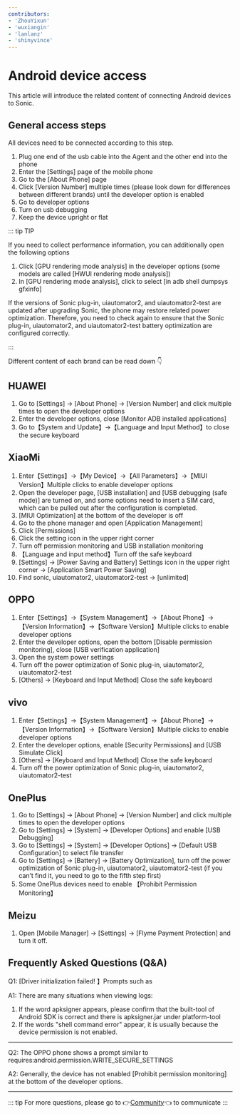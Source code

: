 ```yaml
---
contributors:
- 'ZhouYixun'
- 'wuxiangin'
- 'lanlanz'
- 'shinyvince'
---
```


# Android device access

This article will introduce the related content of connecting Android devices to Sonic.

## General access steps

All devices need to be connected according to this step.

1. Plug one end of the usb cable into the Agent and the other end into the phone
2. Enter the [Settings] page of the mobile phone
3. Go to the [About Phone] page
4. Click [Version Number] multiple times (please look down for differences between different brands) until the developer option is enabled
5. Go to developer options
6. Turn on usb debugging
7. Keep the device upright or flat

::: tip TIP

If you need to collect performance information, you can additionally open the following options
1. Click [GPU rendering mode analysis] in the developer options (some models are called [HWUI rendering mode analysis])
2. In [GPU rendering mode analysis], click to select [in adb shell dumpsys gfxinfo]

If the versions of Sonic plug-in, uiautomator2, and uiautomator2-test are updated after upgrading Sonic, the phone may restore related power optimization.
Therefore, you need to check again to ensure that the Sonic plug-in, uiautomator2, and uiautomator2-test battery optimization are configured correctly.

:::

Different content of each brand can be read down 👇

## HUAWEI

1. Go to [Settings] -> [About Phone] -> [Version Number] and click multiple times to open the developer options
2. Enter the developer options, close [Monitor ADB installed applications]
3. Go to【System and Update】->【Language and Input Method】to close the secure keyboard

## XiaoMi

1. Enter【Settings】->【My Device】->【All Parameters】->【MIUI Version】Multiple clicks to enable developer options
2. Open the developer page, [USB installation] and [USB debugging (safe mode)] are turned on, and some options need to insert a SIM card, which can be pulled out after the configuration is completed.
3. [MIUI Optimization] at the bottom of the developer is off
4. Go to the phone manager and open [Application Management]
5. Click [Permissions]
6. Click the setting icon in the upper right corner
7. Turn off permission monitoring and USB installation monitoring
8. 【Language and input method】Turn off the safe keyboard
9. [Settings] -> [Power Saving and Battery] Settings icon in the upper right corner -> [Application Smart Power Saving]
10. Find sonic, uiautomator2, uiautomator2-test -> [unlimited]

## OPPO

1. Enter【Settings】->【System Management】->【About Phone】->【Version Information】->【Software Version】Multiple clicks to enable developer options
2. Enter the developer options, open the bottom [Disable permission monitoring], close [USB verification application]
3. Open the system power settings
4. Turn off the power optimization of Sonic plug-in, uiautomator2, uiautomator2-test
5. [Others] -> [Keyboard and Input Method] Close the safe keyboard

## vivo

1. Enter【Settings】->【System Management】->【About Phone】->【Version Information】->【Software Version】Multiple clicks to enable developer options
2. Enter the developer options, enable [Security Permissions] and [USB Simulate Click]
3. [Others] -> [Keyboard and Input Method] Close the safe keyboard
4. Turn off the power optimization of Sonic plug-in, uiautomator2, uiautomator2-test

## OnePlus

1. Go to [Settings] -> [About Phone] -> [Version Number] and click multiple times to open the developer options
2. Go to [Settings] -> [System] -> [Developer Options] and enable [USB Debugging]
3. Go to [Settings] -> [System] -> [Developer Options] -> [Default USB Configuration] to select file transfer
4. Go to [Settings] -> [Battery] -> [Battery Optimization], turn off the power optimization of Sonic plug-in, uiautomator2, uiautomator2-test (if you can’t find it, you need to go to the fifth step first)
5. Some OnePlus devices need to enable 【Prohibit Permission Monitoring】

## Meizu

1. Open [Mobile Manager] -> [Settings] -> [Flyme Payment Protection] and turn it off.

## Frequently Asked Questions (Q&A)

Q1: [Driver initialization failed! 】Prompts such as

A1: There are many situations when viewing logs:

1. If the word apksigner appears, please confirm that the built-tool of Android SDK is correct and there is apksigner.jar under platform-tool
2. If the words "shell command error" appear, it is usually because the device permission is not enabled.

---

Q2: The OPPO phone shows a prompt similar to requires:android.permission.WRITE_SECURE_SETTINGS

A2: Generally, the device has not enabled [Prohibit permission monitoring] at the bottom of the developer options.

---

::: tip
For more questions, please go to 👉[Community](https://discord.gg/c9ZD6jSyTE)👈 to communicate
:::

